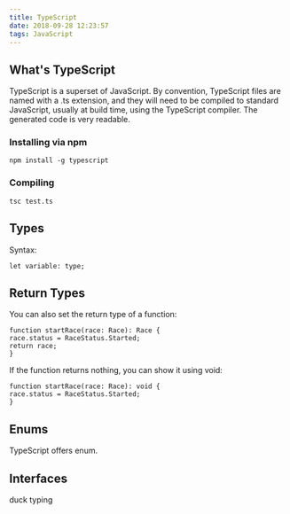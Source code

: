 ```yaml
---
title: TypeScript
date: 2018-09-28 12:23:57
tags: JavaScript
---
```


## What's TypeScript
TypeScript is a superset of JavaScript. By convention, TypeScript files are named with a .ts extension, and they
will need to be compiled to standard JavaScript, usually at build time, using the TypeScript
compiler. The generated code is very readable.
### Installing via npm
```
npm install -g typescript
```
### Compiling
```
tsc test.ts
```
## Types
Syntax:
```
let variable: type;
```
## Return Types
You can also set the return type of a function:
```
function startRace(race: Race): Race {
race.status = RaceStatus.Started;
return race;
}
```
If the function returns nothing, you can show it using void:
```
function startRace(race: Race): void {
race.status = RaceStatus.Started;
}
```
## Enums
TypeScript offers enum.

## Interfaces
duck typing